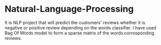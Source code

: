# Natural-Language-Processing
It is NLP project that will predict the customers' reviews whether it is negative or positive review depending on the words classifier. 
I have used Bag Of Words model to form a sparse matrix of the words corrosponding reviews.

